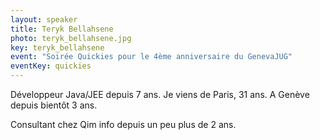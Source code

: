 ```yaml
---
layout: speaker
title: Teryk Bellahsene
photo: teryk_bellahsene.jpg
key: teryk_bellahsene
event: "Soirée Quickies pour le 4ème anniversaire du GenevaJUG"
eventKey: quickies
---
```


Développeur Java/JEE depuis 7 ans. 
Je viens de Paris, 31 ans. A Genève depuis bientôt 3 ans.

Consultant chez Qim info depuis un peu plus de 2 ans.

<br />